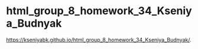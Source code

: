 # html_group_8_homework_34_Kseniya_Budnyak
https://kseniyabk.github.io/html_group_8_homework_34_Kseniya_Budnyak/.
